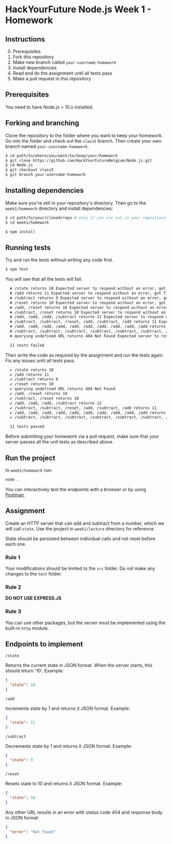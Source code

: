 # HackYourFuture Node.js Week 1 - Homework

## Instructions

0. Prerequisites
1. Fork this repository
2. Make new branch called `your-username-homework`
3. Install dependencies
4. Read and do the assignment until all tests pass
5. Make a pull request in this repository

## Prerequisites

You need to have Node.js > 10.x installed.

## Forking and branching
Clone the repository to the folder where you want to keep your homework.
Go into the folder and check out the `class5` branch. Then create your own branch named `your-username-homework`.

```bash
$ cd path/to/where/you/want/to/keep/your/homework
$ git clone https://github.com/HackYourFutureBelgium/Node.js.git 
$ cd Node.js
$ git checkout class5
$ git branch your-username-homework
```

## Installing dependencies

Make sure you're still in your repository's directory. Then go to the `week1/homework` directory and install dependencies:

```bash
$ cd path/to/your/cloned/repo # only if you are not in your repository directory
$ cd week1/homework

$ npm install
```

## Running tests

Try and run the tests without writing any code first.

```bash
$ npm test
```

You will see that all the tests will fail:

```bash
  ✖ /state returns 10 Expected server to respond without an error, got Timeout of 100ms exceeded
  ✖ /add returns 11 Expected server to respond without an error, got Timeout of 100ms exceeded
  ✖ /subtract returns 9 Expected server to respond without an error, got Timeout of 100ms exceeded
  ✖ /reset returns 10 Expected server to respond without an error, got Timeout of 100ms exceeded
  ✖ /add, /reset returns 10 Expected server to respond without an error, got Timeout of 100ms exceeded
  ✖ /subtract, /reset returns 10 Expected server to respond without an error, got Timeout of 100ms exceeded
  ✖ /add, /add, /add, /subtract returns 12 Expected server to respond without an error, got Timeout of 100ms exceeded
  ✖ /subtract, /subtract, /reset, /add, /subtract, /add returns 11 Expected server to respond without an error, got Timeout of 100ms exceeded
  ✖ /add, /add, /add, /add, /add, /add, /add, /add, /add, /add returns 20 Expected server to respond without an error, got Timeout of 100ms exceeded
  ✖ /subtract, /subtract, /subtract, /subtract, /subtract, /subtract, /subtract,/subtract, /subtract, /subtract returns 0 Expected server to respond without an error, got Timeout of 100ms exceeded
  ✖ querying undefined URL returns 404 Not Found Expected server to respond without an error, got Timeout of 100ms exceeded

  11 tests failed
```

Then write the code as required by the assignment and run the tests again. Fix any issues until all tests pass.

```bash
  ✔ /state returns 10
  ✔ /add returns 11
  ✔ /subtract returns 9
  ✔ /reset returns 10
  ✔ querying undefined URL returns 404 Not Found
  ✔ /add, /reset returns 10
  ✔ /subtract, /reset returns 10
  ✔ /add, /add, /add, /subtract returns 12
  ✔ /subtract, /subtract, /reset, /add, /subtract, /add returns 11
  ✔ /add, /add, /add, /add, /add, /add, /add, /add, /add, /add returns 20
  ✔ /subtract, /subtract, /subtract, /subtract, /subtract, /subtract, /subtract, /subtract, /subtract, /subtract returns 0

  11 tests passed
```

Before submitting your homework via a pull request, make sure that your server passes all the unit tests as described above.

## Run the project

In `week1/homework` run:

```bash
node .
```

You can interactively test the endpoints with a browser or by using [Postman](https://www.getpostman.com/).

## Assignment

Create an HTTP server that can add and subtract from a number, which we will 
call `state`. Use the project in `week1/lecture` directory for reference.

State should be persisted between individual calls and not reset before each
one.

### Rule 1

Your modifications should be limited to the `src` folder. Do not make any
changes to the `test` folder.

### Rule 2

**DO NOT USE EXPRESS.JS**

### Rule 3

You can use other packages, but the server _must_ be implemented using the
built-in `http` module.

## Endpoints to implement

`/state`

Returns the current state in JSON format. When the server starts, this should
return '10'. Example:

```json
{
  "state": 10
}
```

`/add`

Increments state by 1 and returns it JSON format. Example:

```json
{
  "state": 11
}
```

`/subtract`

Decrements state by 1 and returns it JSON format. Example:

```json
{
  "state": 9
}
```

`/reset`

Resets state to 10 and returns it JSON format. Example:

```json
{
  "state": 10
}
```

Any other URL results in an error with status code 404 and response body in JSON
format:

```json
{
  "error": "Not found"
}
```

